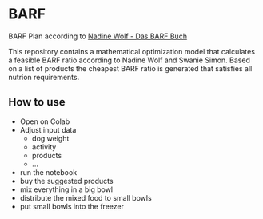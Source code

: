 # BARF
BARF Plan according to [Nadine Wolf - Das BARF Buch](https://www.amazon.de/gp/product/3000496327/ref=as_li_tl?ie=UTF8&camp=1638&creative=6742&creativeASIN=3000496327&linkCode=as2&tag=w002-21&linkId=CMRYTDYO6UR4FLJH)

This repository contains a mathematical optimization model that calculates a feasible BARF ratio according to Nadine Wolf and Swanie Simon. Based on a list of products the cheapest BARF ratio is generated that satisfies all nutrion requirements.

## How to use
- Open on Colab
- Adjust input data
    - dog weight
    - activity
    - products
    - ...
- run the notebook
- buy the suggested products
- mix everything in a  big bowl
- distribute the mixed food to small bowls
- put small bowls into the freezer 
